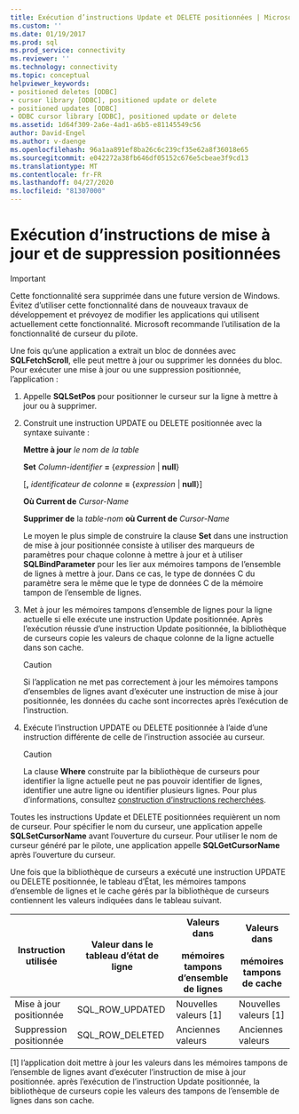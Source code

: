 ```yaml
---
title: Exécution d’instructions Update et DELETE positionnées | Microsoft Docs
ms.custom: ''
ms.date: 01/19/2017
ms.prod: sql
ms.prod_service: connectivity
ms.reviewer: ''
ms.technology: connectivity
ms.topic: conceptual
helpviewer_keywords:
- positioned deletes [ODBC]
- cursor library [ODBC], positioned update or delete
- positioned updates [ODBC]
- ODBC cursor library [ODBC], positioned update or delete
ms.assetid: 1d64f309-2a6e-4ad1-a6b5-e81145549c56
author: David-Engel
ms.author: v-daenge
ms.openlocfilehash: 96a1aa891ef8ba26c6c239cf35e62a8f36018e65
ms.sourcegitcommit: e042272a38fb646df05152c676e5cbeae3f9cd13
ms.translationtype: MT
ms.contentlocale: fr-FR
ms.lasthandoff: 04/27/2020
ms.locfileid: "81307000"
---
```

# <a name="executing-positioned-update-and-delete-statements"></a>Exécution d’instructions de mise à jour et de suppression positionnées
> [!IMPORTANT]  
>  Cette fonctionnalité sera supprimée dans une future version de Windows. Évitez d’utiliser cette fonctionnalité dans de nouveaux travaux de développement et prévoyez de modifier les applications qui utilisent actuellement cette fonctionnalité. Microsoft recommande l’utilisation de la fonctionnalité de curseur du pilote.  
  
 Une fois qu’une application a extrait un bloc de données avec **SQLFetchScroll**, elle peut mettre à jour ou supprimer les données du bloc. Pour exécuter une mise à jour ou une suppression positionnée, l’application :  
  
1.  Appelle **SQLSetPos** pour positionner le curseur sur la ligne à mettre à jour ou à supprimer.  
  
2.  Construit une instruction UPDATE ou DELETE positionnée avec la syntaxe suivante :  
  
     **Mettre à jour** *le nom de la table*  
  
     **Set** *Column-identifier* **=** {*expression* &#124; **null**}  
  
     [**,** *identificateur de colonne* **=** {*expression* &#124; **null**}]  
  
     **Où Current de** *Cursor-Name*  
  
     **Supprimer de** la *table-nom* **où Current de** *Cursor-Name*  
  
     Le moyen le plus simple de construire la clause **Set** dans une instruction de mise à jour positionnée consiste à utiliser des marqueurs de paramètres pour chaque colonne à mettre à jour et à utiliser **SQLBindParameter** pour les lier aux mémoires tampons de l’ensemble de lignes à mettre à jour. Dans ce cas, le type de données C du paramètre sera le même que le type de données C de la mémoire tampon de l’ensemble de lignes.  
  
3.  Met à jour les mémoires tampons d’ensemble de lignes pour la ligne actuelle si elle exécute une instruction Update positionnée. Après l’exécution réussie d’une instruction Update positionnée, la bibliothèque de curseurs copie les valeurs de chaque colonne de la ligne actuelle dans son cache.  
  
    > [!CAUTION]  
    >  Si l’application ne met pas correctement à jour les mémoires tampons d’ensembles de lignes avant d’exécuter une instruction de mise à jour positionnée, les données du cache sont incorrectes après l’exécution de l’instruction.  
  
4.  Exécute l’instruction UPDATE ou DELETE positionnée à l’aide d’une instruction différente de celle de l’instruction associée au curseur.  
  
    > [!CAUTION]  
    >  La clause **Where** construite par la bibliothèque de curseurs pour identifier la ligne actuelle peut ne pas pouvoir identifier de lignes, identifier une autre ligne ou identifier plusieurs lignes. Pour plus d’informations, consultez [construction d’instructions recherchées](../../../odbc/reference/appendixes/constructing-searched-statements.md).  
  
 Toutes les instructions Update et DELETE positionnées requièrent un nom de curseur. Pour spécifier le nom du curseur, une application appelle **SQLSetCursorName** avant l’ouverture du curseur. Pour utiliser le nom de curseur généré par le pilote, une application appelle **SQLGetCursorName** après l’ouverture du curseur.  
  
 Une fois que la bibliothèque de curseurs a exécuté une instruction UPDATE ou DELETE positionnée, le tableau d’État, les mémoires tampons d’ensemble de lignes et le cache gérés par la bibliothèque de curseurs contiennent les valeurs indiquées dans le tableau suivant.  
  
|Instruction utilisée|Valeur dans le tableau d’état de ligne|Valeurs dans<br /><br /> mémoires tampons d’ensemble de lignes|Valeurs dans<br /><br /> mémoires tampons de cache|  
|--------------------|-------------------------------|----------------------------------|---------------------------------|  
|Mise à jour positionnée|SQL_ROW_UPDATED|Nouvelles valeurs [1]|Nouvelles valeurs [1]|  
|Suppression positionnée|SQL_ROW_DELETED|Anciennes valeurs|Anciennes valeurs|  
  
 [1] l’application doit mettre à jour les valeurs dans les mémoires tampons de l’ensemble de lignes avant d’exécuter l’instruction de mise à jour positionnée. après l’exécution de l’instruction Update positionnée, la bibliothèque de curseurs copie les valeurs des tampons de l’ensemble de lignes dans son cache.

